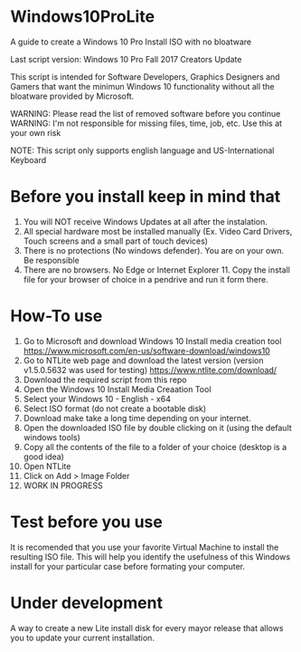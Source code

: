 # Windows10ProLite
A guide to create a Windows 10 Pro Install ISO with no bloatware

Last script version: Windows 10 Pro Fall 2017 Creators Update

This script is intended for Software Developers, Graphics Designers and Gamers that want the minimun Windows 10 functionality without all the bloatware provided by Microsoft. 

WARNING: Please read the list of removed software before you continue
WARNING: I'm not responsible for missing files, time, job, etc. Use this at your own risk

NOTE: This script only supports english language and US-International Keyboard

# Before you install keep in mind that
1. You will NOT receive Windows Updates at all after the instalation.
2. All special hardware most be installed manually (Ex. Video Card Drivers, Touch screens and a small part of touch devices)
3. There is no protections (No windows defender). You are on your own. Be responsible
4. There are no browsers. No Edge or Internet Explorer 11. Copy the install file for your browser of choice in a pendrive and run it form there.


# How-To use
1. Go to Microsoft and download Windows 10 Install media creation tool
https://www.microsoft.com/en-us/software-download/windows10
2. Go to NTLite web page and download the latest version (version v1.5.0.5632 was used for testing)
https://www.ntlite.com/download/
3. Download the required script from this repo
4. Open the Windows 10 Install Media Creaation Tool
5. Select your Windows 10 - English - x64
6. Select ISO format (do not create a bootable disk)
7. Download make take a long time depending on your internet.
8. Open the downloaded ISO file by double clicking on it (using the default windows tools)
9. Copy all the contents of the file to a folder of your choice (desktop is a good idea)
10. Open NTLite
11. Click on Add > Image Folder
12. WORK IN PROGRESS


# Test before you use
It is recomended that you use your favorite Virtual Machine to install the resulting ISO file.
This will help you identify the usefulness of this Windows install for your particular case before formating your computer.


# Under development
A way to create a new Lite install disk for every mayor release that allows you to update your current installation.
